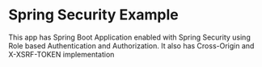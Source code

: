 # Spring Security Example
This app has Spring Boot Application enabled with Spring Security using Role based Authentication and Authorization.
It also has Cross-Origin and X-XSRF-TOKEN implementation